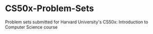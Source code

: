 # CS50x-Problem-Sets
Problem sets submitted for Harvard University's CS50x: Introduction to Computer Science course
